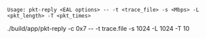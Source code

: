 

```
Usage: pkt-reply <EAL options> -- -t <trace_file> -s <Mbps> -L <pkt_length> -T <pkt_times>
```
./build/app/pkt-reply -c 0x7 -- -t trace.file -s 1024 -L 1024 -T 10